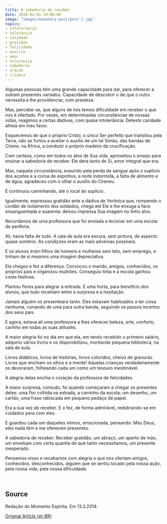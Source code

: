 ```yaml
---
title: A sabedoria de receber
date: 2019-02-01 19:00:00
image: "images/masonary-post/post-2.jpg"
topics: 
- intolerancia
- tolerancia
- caridade
- gratidao
- felicidade
- auxilio
- amor
- tolerancia
- sabedoria
- oracao
- crianca
---
```



Algumas pessoas têm uma grande capacidade para dar, para oferecer a outrem
presentes variados. Capacidade de descobrir o de que o outro necessita e lhe
providenciar, com presteza.

Mas, percebe-se, que alguns de nós temos dificuldade em receber o que nos é
ofertado. Por vezes, em determinadas circunstâncias de nossas vidas, reagimos a
certas dádivas, com quase intolerância: Detesto caridade alheia em meu favor.

Esquecemos de que o próprio Cristo, o único Ser perfeito que transitou pela
Terra, não se furtou a aceitar o auxílio de um tal Simão, das bandas de Cirene,
na Àfrica, a conduzir o próprio madeiro da crucificação.

Com certeza, como em todos os atos de Sua vida, aproveitou o ensejo para
ensinar a sabedoria de receber. Ele dera tanto de Si, amor integral que era.

Mas, naquela circunstância, exaurido pela perda de sangue após o suplício dos
açoites e a coroa de espinhos, a noite indormida, a falta de alimento e de
água, agradeceu com o olhar o auxílio do Cireneu.

E continuou caminhando, até o local do suplício.

Igualmente, expressou gratidão ante a dádiva de Verônica que, rompendo o cordão
de isolamento dos soldados, chega até Ele e lhe enxuga a face ensanguentada e
suarenta: deixou impressa Sua imagem no linho alvo.

Recordamos de uma professora que foi enviada a lecionar em uma escola de
periferia.

Ali, havia falta de tudo. A sala de aula era escura, sem pintura, de aspecto
quase sombrio. As condições eram as mais adversas possíveis.

E os alunos eram filhos de homens e mulheres sem teto, sem emprego, e tinham de
si mesmos uma imagem depreciativa.

Ela chegou e fez a diferença. Convocou o marido, amigos, conhecidos, os
próprios pais e organizou mutirões. Conseguiu tinta e a escola ganhou cores
festivas.

Plantou flores para alegrar a entrada. E uma horta, para benefício dos alunos,
que tudo recebiam entre a surpresa e a hesitação.

Jamais alguém os presenteara tanto. Eles estavam habituados a ter coisa
nenhuma, rumando de uma para outra banda, seguindo os passos incertos dos seus
pais.

E agora, estava ali uma professora a lhes oferecer beleza, arte, conforto,
carinho em todas as suas atitudes.

A maior alegria foi no dia em que ela, em tendo recebido o primeiro salário,
adquiriu vários livros e os disponibilizou, montando pequena biblioteca, na
sala de aula.

Livros didáticos, livros de histórias, livros coloridos, cheios de gravuras.
Livros que enchiam os olhos e a mente! Aquelas crianças verdadeiramente os
devoraram, folheando cada um como um tesouro inestimável.

A alegria delas enchia o coração da professora de felicidades.

A maior surpresa, contudo, foi quando começaram a chegar os presentes deles:
uma flor colhida na estrada, a caminho da escola; um desenho, um cartão, uma
frase rabiscada em pequeno pedaço de papel.

Era a sua vez de receber. E o fez, de forma admirável, redobrando-se em
cuidados para com eles.

E guardou cada um daqueles mimos, emocionada, pensando: Meu Deus, eles nada têm
e me oferecem presentes.

A sabedoria de receber. Receber gratidão, um abraço, um aperto de mão, um
envelope com certa quantia de que tanto necessitamos, um presente inesperado.

Pensemos nisso e recebamos com alegria o que nos ofertam amigos, conhecidos,
desconhecidos, alguém que se sentiu tocado pela nossa ação, pela nossa vida,
pela nossa dificuldade.

 

## Source
Redação do Momento Espírita.
Em 13.3.2014.

[Original Article (pt-BR)](http://www.momento.com.br/pt/ler_texto.php?id=4068)
